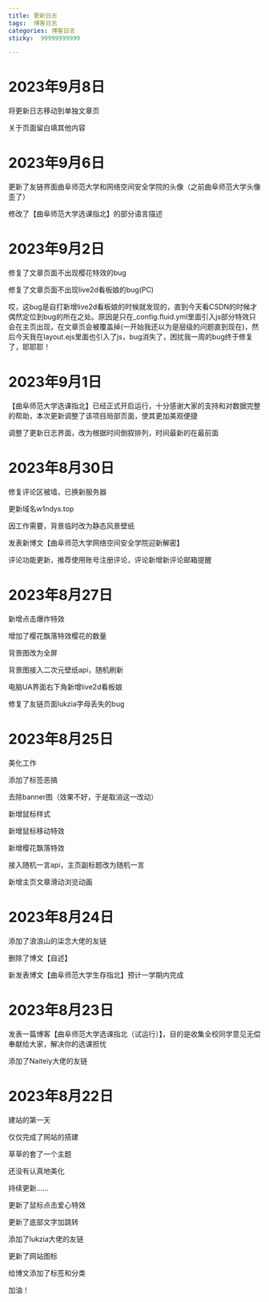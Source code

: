 ```yaml
---
title: 更新日志
tags:  博客日志
categories: 博客日志
sticky:  99999999999

---
```


# 2023年9月8日

将更新日志移动到单独文章页

关于页面留白填其他内容

# 2023年9月6日

更新了友链界面曲阜师范大学和网络空间安全学院的头像（之前曲阜师范大学头像歪了）

修改了【曲阜师范大学选课指北】的部分语言描述

# 2023年9月2日

修复了文章页面不出现樱花特效的bug

修复了文章页面不出现live2d看板娘的bug(PC)

​	哎，这bug是自打新增live2d看板娘的时候就发现的，直到今天看CSDN的时候才偶然定位到bug的所在之处。原因是只在_config.fluid.yml里面引入js部分特效只会在主页出现，在文章页会被覆盖掉(一开始我还以为是层级的问题直到现在)，然后今天我在layout.ejs里面也引入了js，bug消失了，困扰我一周的bug终于修复了，耶耶耶！

# 2023年9月1日

【曲阜师范大学选课指北】已经正式开启运行，十分感谢大家的支持和对数据完整的帮助，本次更新调整了该项目局部页面，使其更加美观便捷

调整了更新日志界面，改为根据时间倒叙排列，时间最新的在最前面

# 2023年8月30日

修复评论区被墙，已换新服务器

更新域名w1ndys.top

因工作需要，背景临时改为静态风景壁纸

发表新博文【曲阜师范大学网络空间安全学院迎新解密】

评论功能更新，推荐使用账号注册评论，评论新增新评论邮箱提醒

# 2023年8月27日

新增点击爆炸特效

增加了樱花飘落特效樱花的数量

背景图改为全屏

背景图接入二次元壁纸api，随机刷新

电脑UA界面右下角新增live2d看板娘

修复了友链页面lukzia字母丢失的bug

# 2023年8月25日

美化工作

添加了标签恶搞

去除banner图（效果不好，于是取消这一改动）

新增鼠标样式

新增鼠标移动特效

新增樱花飘落特效

接入随机一言api，主页副标题改为随机一言

新增主页文章滑动浏览动画

# 2023年8月24日

添加了浪浪山的柒念大佬的友链

删除了博文【自述】

新发表博文【曲阜师范大学生存指北】预计一学期内完成

# 2023年8月23日

发表一篇博客【曲阜师范大学选课指北（试运行）】，目的是收集全校同学意见无偿奉献给大家，解决你的选课担忧

添加了Naiteiy大佬的友链

# 2023年8月22日

建站的第一天

仅仅完成了网站的搭建

草草的套了一个主题

还没有认真地美化

持续更新……

更新了鼠标点击爱心特效

更新了底部文字加跳转

添加了lukzia大佬的友链

更新了网站图标

给博文添加了标签和分类

加油！
